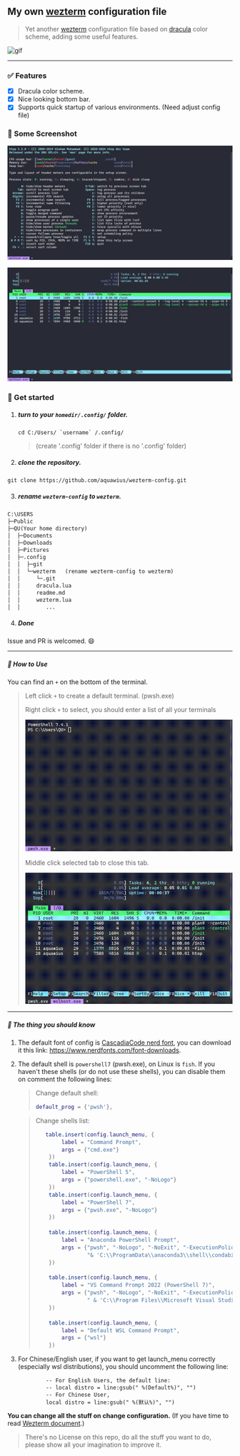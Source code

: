 ## My own [wezterm](https://wezfurlong.org/wezterm/index.html) configuration file

> Yet another [wezterm](https://wezfurlong.org/wezterm/index.html) configuration file based on [dracula](https://draculatheme.com/) color scheme, adding some useful features.

![gif](./readme.assets/feature_preview.gif)

---

### ✅ Features

- [x]   Dracula color scheme.
- [x]   Nice looking bottom bar.
- [x]   Supports quick startup of various environments. (Need adjust config file)

### :art: Some Screenshot

![Screenshot1](./readme.assets/PixPin_2024-03-20_17-07-36.png)

![Screenshot2](./readme.assets/PixPin_2024-03-20_17-08-35.png)



### 🔨 Get started

1. ##### turn to your `homedir/.config/` folder.

    ```shell
    cd C:/Users/ `username` /.config/
    ```

    > (create '.config' folder if there is no '.config' folder)

2. ##### clone the repository.

  ```shell
  git clone https://github.com/aquawius/wezterm-config.git
  ```

3. ##### rename `wezterm-config` to `wezterm`.

  ```shell
  C:\USERS
  ├─Public
  ├─QU(Your home directory)
  │  ├─Documents
  │  ├─Downloads
  │  ├─Pictures
  │  ├─.config
  │  │  ├─git
  │  │  └─wezterm	(rename wezterm-config to wezterm)
  │  │     └─.git
  │  │     dracula.lua
  │  │     readme.md
  │  │     wezterm.lua
  │  │        ...
  ```

4. ##### Done

Issue and PR is welcomed. :smile:

---

##### :pushpin: ​How to Use

You can find an `+` on the bottom of the terminal.
> Left click `+` to create a default terminal. (pwsh.exe)
>
> Right click `+` to select, you should enter a list of all your terminals
>
> ![right_click_to_open_list](./readme.assets/right_click_list.gif)
>
> Middle click selected tab to close this tab. 
>
> ![middle_click_to_close_tab](./readme.assets/middleclick_toclose.gif)

---

##### :speech_balloon: The thing you should know

1. The default font of config is [CascadiaCode nerd font](https://www.programmingfonts.org/#cascadia-code), you can download it this link: https://www.nerdfonts.com/font-downloads.

2. The default shell is `powershell7` (pwsh.exe), on Linux is `fish`. If you haven't these shells (or do not use these shells), you can disable them on comment the following lines:

    > Change default shell:
    >
    > ```lua
    > default_prog = {'pwsh'},
    > ```

    > Change shells list:
    >
    > ```lua
    >    table.insert(config.launch_menu, {
    >         label = "Command Prompt",
    >         args = {"cmd.exe"}
    >     })
    >     table.insert(config.launch_menu, {
    >         label = "PowerShell 5",
    >         args = {"powershell.exe", "-NoLogo"}
    >     })
    >     table.insert(config.launch_menu, {
    >         label = "PowerShell 7",
    >         args = {"pwsh.exe", "-NoLogo"}
    >     })
    > 
    >     table.insert(config.launch_menu, {
    >         label = "Anaconda PowerShell Prompt",
    >         args = {"pwsh", "-NoLogo", "-NoExit", "-ExecutionPolicy", "Bypass", "-Command",
    >                 "& 'C:\\ProgramData\\anaconda3\\shell\\condabin\\conda-hook.ps1' ; conda activate 'C:\\ProgramData\\anaconda3' "}
    >     })
    > 
    >     table.insert(config.launch_menu, {
    >         label = "VS Command Prompt 2022 (PowerShell 7)",
    >         args = {"pwsh", "-NoLogo", "-NoExit", "-ExecutionPolicy", "Bypass", "-NoProfile", "-Command",
    >                 " & 'C:\\Program Files\\Microsoft Visual Studio\\2022\\Professional\\Common7\\Tools\\Launch-VsDevShell.ps1'"}
    >     })
    > 
    >     table.insert(config.launch_menu, {
    >         label = "Default WSL Command Prompt",
    >         args = {"wsl"}
    >     })
    > ```

3. For Chinese/English user, if you want to get launch_menu correctly (especially wsl distributions), you should  uncomment the following line:
  ```shell
              -- For English Users, the default line:
              -- local distro = line:gsub(" %(Default%)", "")
              -- For Chinese User,
              local distro = line:gsub(" %(默认%)", "")
  ```

**You can change all the stuff on change configuration.** (If you have time to read [Wezterm document](https://wezfurlong.org/wezterm).)

> There's no License on this repo, do all the stuff you want to do, please show all your imagination to improve it.
